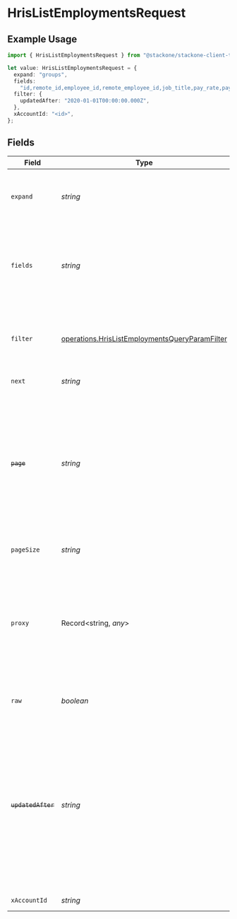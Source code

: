 # HrisListEmploymentsRequest

## Example Usage

```typescript
import { HrisListEmploymentsRequest } from "@stackone/stackone-client-ts/sdk/models/operations";

let value: HrisListEmploymentsRequest = {
  expand: "groups",
  fields:
    "id,remote_id,employee_id,remote_employee_id,job_title,pay_rate,pay_period,pay_frequency,pay_currency,effective_date,employment_type,employment_contract_type,time_worked,created_at,updated_at,start_date,end_date,active,department,team,cost_center,division,job,type,contract_type,manager",
  filter: {
    updatedAfter: "2020-01-01T00:00:00.000Z",
  },
  xAccountId: "<id>",
};
```

## Fields

| Field                                                                                                                                                                                                                                                                                         | Type                                                                                                                                                                                                                                                                                          | Required                                                                                                                                                                                                                                                                                      | Description                                                                                                                                                                                                                                                                                   | Example                                                                                                                                                                                                                                                                                       |
| --------------------------------------------------------------------------------------------------------------------------------------------------------------------------------------------------------------------------------------------------------------------------------------------- | --------------------------------------------------------------------------------------------------------------------------------------------------------------------------------------------------------------------------------------------------------------------------------------------- | --------------------------------------------------------------------------------------------------------------------------------------------------------------------------------------------------------------------------------------------------------------------------------------------- | --------------------------------------------------------------------------------------------------------------------------------------------------------------------------------------------------------------------------------------------------------------------------------------------- | --------------------------------------------------------------------------------------------------------------------------------------------------------------------------------------------------------------------------------------------------------------------------------------------- |
| `expand`                                                                                                                                                                                                                                                                                      | *string*                                                                                                                                                                                                                                                                                      | :heavy_minus_sign:                                                                                                                                                                                                                                                                            | The comma separated list of fields that will be expanded in the response                                                                                                                                                                                                                      | groups                                                                                                                                                                                                                                                                                        |
| `fields`                                                                                                                                                                                                                                                                                      | *string*                                                                                                                                                                                                                                                                                      | :heavy_minus_sign:                                                                                                                                                                                                                                                                            | The comma separated list of fields that will be returned in the response (if empty, all fields are returned)                                                                                                                                                                                  | id,remote_id,employee_id,remote_employee_id,job_title,pay_rate,pay_period,pay_frequency,pay_currency,effective_date,employment_type,employment_contract_type,time_worked,created_at,updated_at,start_date,end_date,active,department,team,cost_center,division,job,type,contract_type,manager |
| `filter`                                                                                                                                                                                                                                                                                      | [operations.HrisListEmploymentsQueryParamFilter](../../../sdk/models/operations/hrislistemploymentsqueryparamfilter.md)                                                                                                                                                                       | :heavy_minus_sign:                                                                                                                                                                                                                                                                            | Filter parameters that allow greater customisation of the list response                                                                                                                                                                                                                       |                                                                                                                                                                                                                                                                                               |
| `next`                                                                                                                                                                                                                                                                                        | *string*                                                                                                                                                                                                                                                                                      | :heavy_minus_sign:                                                                                                                                                                                                                                                                            | The unified cursor                                                                                                                                                                                                                                                                            |                                                                                                                                                                                                                                                                                               |
| ~~`page`~~                                                                                                                                                                                                                                                                                    | *string*                                                                                                                                                                                                                                                                                      | :heavy_minus_sign:                                                                                                                                                                                                                                                                            | : warning: ** DEPRECATED **: This will be removed in a future release, please migrate away from it as soon as possible.<br/><br/>The page number of the results to fetch                                                                                                                      |                                                                                                                                                                                                                                                                                               |
| `pageSize`                                                                                                                                                                                                                                                                                    | *string*                                                                                                                                                                                                                                                                                      | :heavy_minus_sign:                                                                                                                                                                                                                                                                            | The number of results per page                                                                                                                                                                                                                                                                |                                                                                                                                                                                                                                                                                               |
| `proxy`                                                                                                                                                                                                                                                                                       | Record<string, *any*>                                                                                                                                                                                                                                                                         | :heavy_minus_sign:                                                                                                                                                                                                                                                                            | Query parameters that can be used to pass through parameters to the underlying provider request by surrounding them with 'proxy' key                                                                                                                                                          |                                                                                                                                                                                                                                                                                               |
| `raw`                                                                                                                                                                                                                                                                                         | *boolean*                                                                                                                                                                                                                                                                                     | :heavy_minus_sign:                                                                                                                                                                                                                                                                            | Indicates that the raw request result is returned                                                                                                                                                                                                                                             |                                                                                                                                                                                                                                                                                               |
| ~~`updatedAfter`~~                                                                                                                                                                                                                                                                            | *string*                                                                                                                                                                                                                                                                                      | :heavy_minus_sign:                                                                                                                                                                                                                                                                            | : warning: ** DEPRECATED **: This will be removed in a future release, please migrate away from it as soon as possible.<br/><br/>Use a string with a date to only select results updated after that given date                                                                                | 2020-01-01T00:00:00.000Z                                                                                                                                                                                                                                                                      |
| `xAccountId`                                                                                                                                                                                                                                                                                  | *string*                                                                                                                                                                                                                                                                                      | :heavy_check_mark:                                                                                                                                                                                                                                                                            | The account identifier                                                                                                                                                                                                                                                                        |                                                                                                                                                                                                                                                                                               |